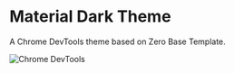 # Material Dark Theme
A Chrome DevTools theme based on Zero Base Template.

![Chrome DevTools](https://github.com/nitayneeman/material-dark-devtools/blob/master/previews/first_preview.png)
